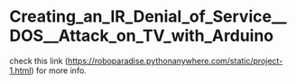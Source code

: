 # Creating_an_IR_Denial_of_Service__DOS__Attack_on_TV_with_Arduino
check this link (https://roboparadise.pythonanywhere.com/static/project-1.html) for more info.
